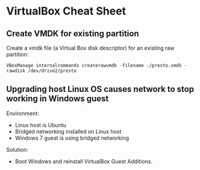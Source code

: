 # VirtualBox Cheat Sheet

## Create VMDK for existing partition

Create a vmdk file (a Virtual Box disk descriptor) for an existing raw
partition:

    VBoxManage internalcommands createrawvmdk -filename ./presto.vmdk -rawdisk /dev/drive2/presto

## Upgrading host Linux OS causes network to stop working in Windows guest

Environment:

* Linux host is Ubuntu
* Bridged networking installed on Linux host
* Windows 7 guest is using bridged networking

Solution:

* Boot Windows and reinstall VirtualBox Guest Additions. 
